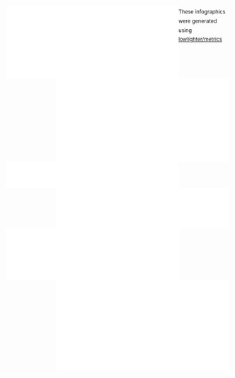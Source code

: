 [<img align="left" width="390" alt="🦑" src="https://raw.githubusercontent.com/PrayagS/PrayagS/main/base.metrics.svg">](#)
[<img align="right" width="390" alt="🦑" src="https://raw.githubusercontent.com/PrayagS/PrayagS/main/activity.metrics.svg">](#)

<!-- [<img width="100%" height="0.5" alt="🦑" src="https://gist.githubusercontent.com/lowlighter/3c6eaedf50273adfb7a510822672f570/raw/placeholder.svg">](#) -->

[<img align="left" width="390" alt="🦑" src="https://raw.githubusercontent.com/PrayagS/PrayagS/main/notable.metrics.svg">](#)
[<img align="right" width="390" alt="🦑" src="https://raw.githubusercontent.com/PrayagS/PrayagS/main/habits.metrics.svg">](#)

[<img align="left" width="390" alt="🦑" src="https://raw.githubusercontent.com/PrayagS/PrayagS/main/followup.metrics.svg">](#)
[<img align="right" width="390" alt="🦑" src="https://raw.githubusercontent.com/PrayagS/PrayagS/main/stars.metrics.svg">](#)

<sub>These infographics were generated using [lowlighter/metrics](https://github.com/lowlighter/metrics)</sub>
